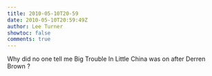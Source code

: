 ```yaml
---
title: 2010-05-10T20-59
date: 2010-05-10T20:59:49Z
author: Lee Turner
showtoc: false
comments: true
---
```


Why did no one tell me Big Trouble In Little China was on after Derren Brown ?

